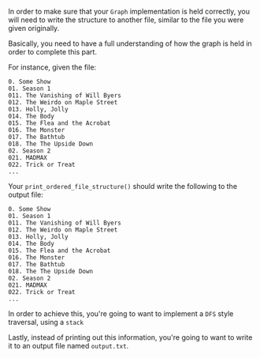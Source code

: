 <!---title{print_ordered_file_structure() Function}--->

<!--badges={Python:100,Algorithms:100}-->

<!--concepts={directedGraphs, introToGraphs, useOfGraphs, Depth First Search (DFS), Stack Manipulation}-->

In order to make sure that your `Graph` implementation is held correctly, you will need to write the structure to another file, similar to the file you were given originally. 

Basically, you need to have a full understanding of how the graph is held in order to complete this part. 

For instance, given the file: 

```
0. Some Show
01. Season 1
011. The Vanishing of Will Byers
012. The Weirdo on Maple Street
013. Holly, Jolly
014. The Body
015. The Flea and the Acrobat
016. The Monster
017. The Bathtub
018. The The Upside Down
02. Season 2
021. MADMAX
022. Trick or Treat
...
```

Your `print_ordered_file_structure()` should write the following to the output file:

```
0. Some Show
01. Season 1
011. The Vanishing of Will Byers
012. The Weirdo on Maple Street
013. Holly, Jolly
014. The Body
015. The Flea and the Acrobat
016. The Monster
017. The Bathtub
018. The The Upside Down
02. Season 2
021. MADMAX
022. Trick or Treat
...
```

In order to achieve this, you're going to want to implement a `DFS` style traversal, using a `stack`

Lastly, instead of printing out this information, you're going to want to write it to an output file named `output.txt`. 


